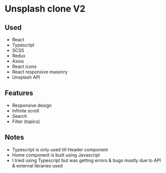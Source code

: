 # Unsplash clone V2

## Used
- React
- Typescript
- SCSS
- Redux
- Axios
- React icons
- React responsive masonry
- Unsplash API

## Features 
- Responsive design
- Infinite scroll 
- Search 
- Filter (topics)

## Notes
- Typescript is only used till Header component
- Home component is built using Javascript 
- I tried using Typescript but was getting errors & bugs mostly due to API & external libraries used